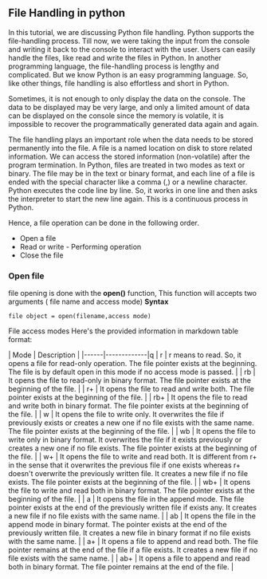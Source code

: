 ## File Handling in python
In this tutorial, we are discussing Python file handling. Python supports the file-handling process. Till now, we were taking the input from the console and writing it back to the console to interact with the user. Users can easily handle the files, like read and write the files in Python. In another programming language, the file-handling process is lengthy and complicated. But we know Python is an easy programming language. So, like other things, file handling is also effortless and short in Python.

Sometimes, it is not enough to only display the data on the console. The data to be displayed may be very large, and only a limited amount of data can be displayed on the console since the memory is volatile, it is impossible to recover the programmatically generated data again and again.

The file handling plays an important role when the data needs to be stored permanently into the file. A file is a named location on disk to store related information. We can access the stored information (non-volatile) after the program termination.
In Python, files are treated in two modes as text or binary. The file may be in the text or binary format, and each line of a file is ended with the special character like a comma (,) or a newline character. Python executes the code line by line. So, it works in one line and then asks the interpreter to start the new line again. This is a continuous process in Python.

Hence, a file operation can be done in the following order.

- Open a file
- Read or write - Performing operation
- Close the file

### Open file
file opening is done with the **open()** function, This function will accepts two arguments ( file name and access mode)
**Syntax**
```
file object = open(filename,access mode)
```
File access modes 
Here's the provided information in markdown table format:

| Mode | Description |
|------|-------------|q
| r    | r means to read. So, it opens a file for read-only operation. The file pointer exists at the beginning. The file is by default open in this mode if no access mode is passed. |
| rb   | It opens the file to read-only in binary format. The file pointer exists at the beginning of the file. |
| r+   | It opens the file to read and write both. The file pointer exists at the beginning of the file. |
| rb+  | It opens the file to read and write both in binary format. The file pointer exists at the beginning of the file. |
| w    | It opens the file to write only. It overwrites the file if previously exists or creates a new one if no file exists with the same name. The file pointer exists at the beginning of the file. |
| wb   | It opens the file to write only in binary format. It overwrites the file if it exists previously or creates a new one if no file exists. The file pointer exists at the beginning of the file. |
| w+   | It opens the file to write and read both. It is different from r+ in the sense that it overwrites the previous file if one exists whereas r+ doesn't overwrite the previously written file. It creates a new file if no file exists. The file pointer exists at the beginning of the file. |
| wb+  | It opens the file to write and read both in binary format. The file pointer exists at the beginning of the file. |
| a    | It opens the file in the append mode. The file pointer exists at the end of the previously written file if exists any. It creates a new file if no file exists with the same name. |
| ab   | It opens the file in the append mode in binary format. The pointer exists at the end of the previously written file. It creates a new file in binary format if no file exists with the same name. |
| a+   | It opens a file to append and read both. The file pointer remains at the end of the file if a file exists. It creates a new file if no file exists with the same name. |
| ab+  | It opens a file to append and read both in binary format. The file pointer remains at the end of the file. |